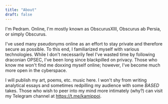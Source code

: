 ```yaml
---
title: "About"
draft: false
---
```


I'm Pedram. Online, I'm mostly known as ObscurusXIII, Obscurus ab Persia, or simply Obscurus.

I've used many pseudonyms online as an effort to stay private and therefore secure as possible. To this end, I familiarized myself with various technologies. While I don't necessarily feel I've wasted time by following draconian OPSEC, I've been long since blackpilled on privacy. Those who know me won't find me doxxing myself online; however, I've become much more open in the cyberspace.

I will publish my art, poems, etc. music here. I won't shy from writing analytical essays and sometimes redpilling my audience with some _BASED_ takes. Those who wish to peer into my mind more intimately (why?) can visit my Telegram channel at https://t.me/kamippoi.